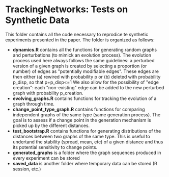# TrackingNetworks: Tests on Synthetic Data


This folder contains all the code necessary to reprodice te synthetic experiments presented in the paper.
The folder is organized as follows:
+ __dynamics.R__ contains all the functions for generating  random graphs and perturbations (to mimick an evolution process). The evolution process used here always follows the same guidelines:  a perturbed version of a given graph is created by  selecting a proportion (or number) of edges as "potentially modifiable edges". These edges are then either (a) rewired with probability p or (b) deleted with probability p_disp, so that p+p_disp<=1 We also allow for the possibility of "edge creation": each "non-existing" edge can be added to the new perturbed graph with probability p_creation.
+ __evolving_graphs.R__ contains functions for tracking the evolution of a graph through time.
+ __change_point_type_graph.R__ contains functions for comparing independent graphs of the same type (same generation process). The goal is to assess if a change point in the generation mechanism is picked up by the different distances.
+ __test_bootstrap.R__ contains functions for generating distributions of the distances between two graphs of the same type. This is useful to undertand the stability (spread, mean, etc) of a given distance and thus its potential sensitivity to change points.
+ __generated_graphs__ is a folder where the graph sequences produced in every experiment can be stored
+ __saved_data__ is another folder where temporary data can be stored (R session, etc.)
